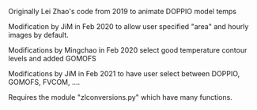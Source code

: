 Originally Lei Zhao's code from 2019 to animate DOPPIO model temps

Modification by JiM in Feb 2020 to allow user specified "area" and hourly images by default. 

Modifications by Mingchao in Feb 2020 select good temperature contour levels and added GOMOFS

Modifications by JiM in Feb 2021 to have user select between DOPPIO,  GOMOFS, FVCOM,  ....

Requires the module "zlconversions.py" which have many functions.
